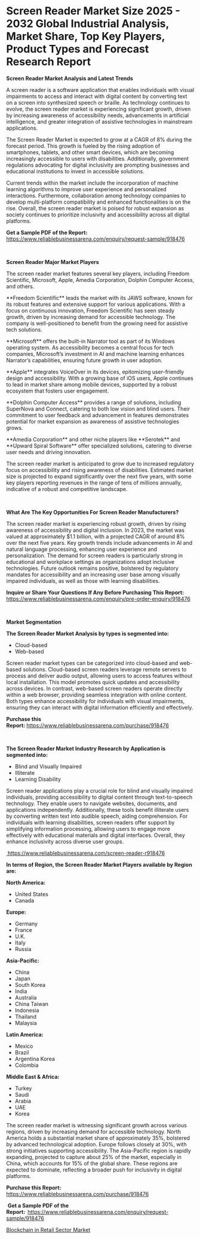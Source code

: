 <p><h1>Screen Reader Market Size 2025 - 2032 Global Industrial Analysis, Market Share, Top Key Players, Product Types and Forecast Research Report</h1></p><p><strong>Screen Reader Market Analysis and Latest Trends</strong></p>
<p><p>A screen reader is a software application that enables individuals with visual impairments to access and interact with digital content by converting text on a screen into synthesized speech or braille. As technology continues to evolve, the screen reader market is experiencing significant growth, driven by increasing awareness of accessibility needs, advancements in artificial intelligence, and greater integration of assistive technologies in mainstream applications.</p><p>The Screen Reader Market is expected to grow at a CAGR of 8% during the forecast period. This growth is fueled by the rising adoption of smartphones, tablets, and other smart devices, which are becoming increasingly accessible to users with disabilities. Additionally, government regulations advocating for digital inclusivity are prompting businesses and educational institutions to invest in accessible solutions.</p><p>Current trends within the market include the incorporation of machine learning algorithms to improve user experience and personalized interactions. Furthermore, collaboration among technology companies to develop multi-platform compatibility and enhanced functionalities is on the rise. Overall, the screen reader market is poised for robust expansion as society continues to prioritize inclusivity and accessibility across all digital platforms.</p></p>
<p><strong>Get a Sample PDF of the Report:&nbsp;</strong> <a href="https://www.reliablebusinessarena.com/enquiry/request-sample/918476?utm_campaign=2195&utm_medium=2&utm_source=Github&utm_content=ia&utm_term=06032025&utm_id=screen-reader">https://www.reliablebusinessarena.com/enquiry/request-sample/918476</a></p>
<p>&nbsp;</p>
<p><strong>Screen Reader Major Market Players</strong></p>
<p><p>The screen reader market features several key players, including Freedom Scientific, Microsoft, Apple, Amedia Corporation, Dolphin Computer Access, and others. </p><p>**Freedom Scientific** leads the market with its JAWS software, known for its robust features and extensive support for various applications. With a focus on continuous innovation, Freedom Scientific has seen steady growth, driven by increasing demand for accessible technology. The company is well-positioned to benefit from the growing need for assistive tech solutions.</p><p>**Microsoft** offers the built-in Narrator tool as part of its Windows operating system. As accessibility becomes a central focus for tech companies, Microsoft’s investment in AI and machine learning enhances Narrator’s capabilities, ensuring future growth in user adoption. </p><p>**Apple** integrates VoiceOver in its devices, epitomizing user-friendly design and accessibility. With a growing base of iOS users, Apple continues to lead in market share among mobile devices, supported by a robust ecosystem that fosters user engagement.</p><p>**Dolphin Computer Access** provides a range of solutions, including SuperNova and Connect, catering to both low vision and blind users. Their commitment to user feedback and advancement in features demonstrates potential for market expansion as awareness of assistive technologies grows.</p><p>**Amedia Corporation** and other niche players like **Serotek** and **Upward Spiral Software** offer specialized solutions, catering to diverse user needs and driving innovation. </p><p>The screen reader market is anticipated to grow due to increased regulatory focus on accessibility and rising awareness of disabilities. Estimated market size is projected to expand significantly over the next five years, with some key players reporting revenues in the range of tens of millions annually, indicative of a robust and competitive landscape.</p></p>
<p>&nbsp;</p>
<p><strong>What Are The Key Opportunities For Screen Reader Manufacturers?</strong></p>
<p><p>The screen reader market is experiencing robust growth, driven by rising awareness of accessibility and digital inclusion. In 2023, the market was valued at approximately $1.1 billion, with a projected CAGR of around 8% over the next five years. Key growth trends include advancements in AI and natural language processing, enhancing user experience and personalization. The demand for screen readers is particularly strong in educational and workplace settings as organizations adopt inclusive technologies. Future outlook remains positive, bolstered by regulatory mandates for accessibility and an increasing user base among visually impaired individuals, as well as those with learning disabilities.</p></p>
<p><strong>Inquire or Share Your Questions If Any Before Purchasing This Report:</strong> <a href="https://www.reliablebusinessarena.com/enquiry/pre-order-enquiry/918476?utm_campaign=2195&utm_medium=2&utm_source=Github&utm_content=ia&utm_term=06032025&utm_id=screen-reader">https://www.reliablebusinessarena.com/enquiry/pre-order-enquiry/918476</a></p>
<p>&nbsp;</p>
<p><strong>Market Segmentation</strong></p>
<p><strong>The Screen Reader Market Analysis by types is segmented into:</strong></p>
<p><ul><li>Cloud-based</li><li>Web-based</li></ul></p>
<p><p>Screen reader market types can be categorized into cloud-based and web-based solutions. Cloud-based screen readers leverage remote servers to process and deliver audio output, allowing users to access features without local installation. This model promotes quick updates and accessibility across devices. In contrast, web-based screen readers operate directly within a web browser, providing seamless integration with online content. Both types enhance accessibility for individuals with visual impairments, ensuring they can interact with digital information efficiently and effectively.</p></p>
<p><strong>Purchase this Report:&nbsp;</strong><a href="https://www.reliablebusinessarena.com/purchase/918476?utm_campaign=2195&utm_medium=2&utm_source=Github&utm_content=ia&utm_term=06032025&utm_id=screen-reader">https://www.reliablebusinessarena.com/purchase/918476</a></p>
<p>&nbsp;</p>
<p><strong>The Screen Reader Market Industry Research by Application is segmented into:</strong></p>
<p><ul><li>Blind and Visually Impaired</li><li>Illiterate</li><li>Learning Disability</li></ul></p>
<p><p>Screen reader applications play a crucial role for blind and visually impaired individuals, providing accessibility to digital content through text-to-speech technology. They enable users to navigate websites, documents, and applications independently. Additionally, these tools benefit illiterate users by converting written text into audible speech, aiding comprehension. For individuals with learning disabilities, screen readers offer support by simplifying information processing, allowing users to engage more effectively with educational materials and digital interfaces. Overall, they enhance inclusivity across diverse user groups.</p></p>
<p><a href="https://www.reliablebusinessarena.com/screen-reader-r918476?utm_campaign=2195&utm_medium=2&utm_source=Github&utm_content=ia&utm_term=06032025&utm_id=screen-reader">&nbsp;https://www.reliablebusinessarena.com/screen-reader-r918476</a></p>
<p><strong>In terms of Region, the Screen Reader Market Players available by Region are:</strong></p>
<p>
    <p> <strong> North America: </strong>
        <ul>
            <li>United States</li>
            <li>Canada</li>
        </ul>
        </p> 
    <p> <strong> Europe: </strong>
        <ul>
            <li>Germany</li>
            <li>France</li>
            <li>U.K.</li>
            <li>Italy</li>
            <li>Russia</li>
        </ul>
        </p> 
    <p> <strong> Asia-Pacific: </strong>
        <ul>
            <li>China</li>
            <li>Japan</li>
            <li>South Korea</li>
            <li>India</li>
            <li>Australia</li>
            <li>China Taiwan</li>
            <li>Indonesia</li>
            <li>Thailand</li>
            <li>Malaysia</li>
        </ul>
        </p> 
    <p> <strong> Latin America: </strong>
        <ul>
            <li>Mexico</li>
            <li>Brazil</li>
            <li>Argentina Korea</li>
            <li>Colombia</li>
        </ul>
        </p> 
    <p> <strong> Middle East & Africa: </strong>
        <ul>
            <li>Turkey</li>
            <li>Saudi</li>
            <li>Arabia</li>
            <li>UAE</li>
            <li>Korea</li>
        </ul>
    </p>
    </p>
<p><p>The screen reader market is witnessing significant growth across various regions, driven by increasing demand for accessible technology. North America holds a substantial market share of approximately 35%, bolstered by advanced technological adoption. Europe follows closely at 30%, with strong initiatives supporting accessibility. The Asia-Pacific region is rapidly expanding, projected to capture about 25% of the market, especially in China, which accounts for 15% of the global share. These regions are expected to dominate, reflecting a broader push for inclusivity in digital platforms.</p></p>
<p><strong>Purchase this Report: </strong><a href="https://www.reliablebusinessarena.com/purchase/918476?utm_campaign=2195&utm_medium=2&utm_source=Github&utm_content=ia&utm_term=06032025&utm_id=screen-reader">https://www.reliablebusinessarena.com/purchase/918476</a></p>
<p>&nbsp;<strong>Get a Sample PDF of the Report:&nbsp;&nbsp;</strong><a href="https://www.reliablebusinessarena.com/enquiry/request-sample/918476?utm_campaign=2195&utm_medium=2&utm_source=Github&utm_content=ia&utm_term=06032025&utm_id=screen-reader">https://www.reliablebusinessarena.com/enquiry/request-sample/918476</a></p>
<p><strong></strong></p>
<p><p><a href="https://github.com/JakirUddin511/Market-Research-Report-List-1/blob/main/blockchain-in-retail-sector-market.md?utm_campaign=2195&utm_medium=2&utm_source=Github&utm_content=ia&utm_term=06032025&utm_id=screen-reader">Blockchain in Retail Sector Market</a></p></p>